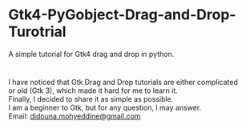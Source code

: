 # Gtk4-PyGobject-Drag-and-Drop-Turotrial
A simple tutorial for Gtk4 drag and drop in python.

#
I have noticed that Gtk Drag and Drop tutorials are either complicated <br />
or old (Gtk 3), which made it hard for me to learn it. <br />
Finally, I decided to share it as simple as possible. <br />
I am a beginner to Gtk, but for any question, I may answer. <br />
Email: didouna.mohyeddine@gmail.com
